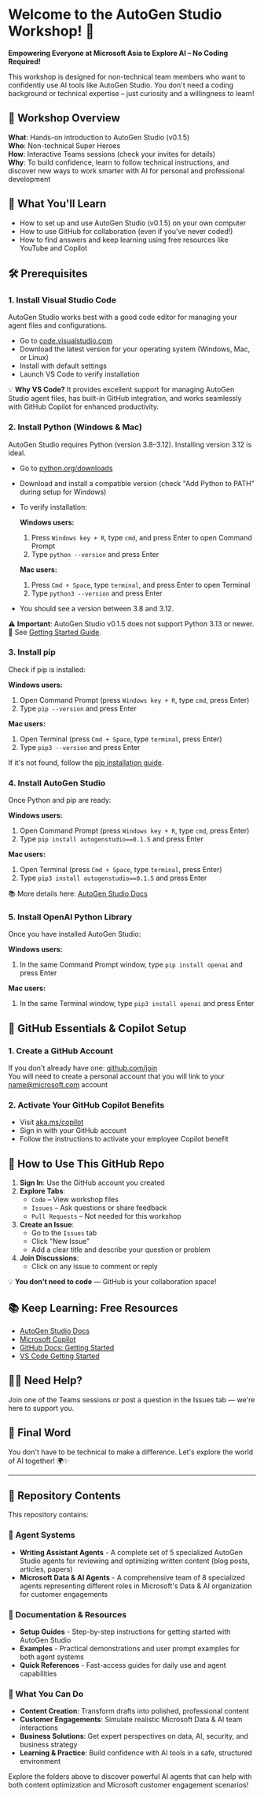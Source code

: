 # Welcome to the AutoGen Studio Workshop! 🚀

**Empowering Everyone at Microsoft Asia to Explore AI – No Coding Required!**

This workshop is designed for non-technical team members who want to confidently use AI tools like AutoGen Studio. You don't need a coding background or technical expertise – just curiosity and a willingness to learn!

## 🌟 Workshop Overview

**What**: Hands-on introduction to AutoGen Studio (v0.1.5)  
**Who**: Non-technical Super Heroes  
**How**: Interactive Teams sessions (check your invites for details)  
**Why**: To build confidence, learn to follow technical instructions, and discover new ways to work smarter with AI for personal and professional development

## 📝 What You'll Learn

- How to set up and use AutoGen Studio (v0.1.5) on your own computer
- How to use GitHub for collaboration (even if you've never coded!)
- How to find answers and keep learning using free resources like YouTube and Copilot

## 🛠️ Prerequisites

### 1. Install Visual Studio Code

AutoGen Studio works best with a good code editor for managing your agent files and configurations.

- Go to [code.visualstudio.com](https://code.visualstudio.com/)
- Download the latest version for your operating system (Windows, Mac, or Linux)
- Install with default settings
- Launch VS Code to verify installation

💡 **Why VS Code?** It provides excellent support for managing AutoGen Studio agent files, has built-in GitHub integration, and works seamlessly with GitHub Copilot for enhanced productivity.

### 2. Install Python (Windows & Mac)

AutoGen Studio requires Python (version 3.8–3.12). Installing version 3.12 is ideal.

- Go to [python.org/downloads](https://python.org/downloads)
- Download and install a compatible version (check "Add Python to PATH" during setup for Windows)
- To verify installation:
  
  **Windows users:**
  1. Press `Windows key + R`, type `cmd`, and press Enter to open Command Prompt
  2. Type `python --version` and press Enter
  
  **Mac users:**
  1. Press `Cmd + Space`, type `terminal`, and press Enter to open Terminal
  2. Type `python3 --version` and press Enter

- You should see a version between 3.8 and 3.12.

⚠️ **Important**: AutoGen Studio v0.1.5 does not support Python 3.13 or newer.  
📖 See [Getting Started Guide](https://microsoft.github.io/autogen/0.2/docs/Getting-Started).

### 3. Install pip

Check if pip is installed:

**Windows users:**
1. Open Command Prompt (press `Windows key + R`, type `cmd`, press Enter)
2. Type `pip --version` and press Enter

**Mac users:**
1. Open Terminal (press `Cmd + Space`, type `terminal`, press Enter)
2. Type `pip3 --version` and press Enter

If it's not found, follow the [pip installation guide](https://pip.pypa.io/en/stable/installation/).

### 4. Install AutoGen Studio

Once Python and pip are ready:

**Windows users:**
1. Open Command Prompt (press `Windows key + R`, type `cmd`, press Enter)
2. Type `pip install autogenstudio==0.1.5` and press Enter

**Mac users:**
1. Open Terminal (press `Cmd + Space`, type `terminal`, press Enter)
2. Type `pip3 install autogenstudio==0.1.5` and press Enter

📚 More details here: [AutoGen Studio Docs](https://microsoft.github.io/autogen/0.2/docs/Getting-Started)

### 5. Install OpenAI Python Library

Once you have installed AutoGen Studio:

**Windows users:**
1. In the same Command Prompt window, type `pip install openai` and press Enter

**Mac users:**
1. In the same Terminal window, type `pip3 install openai` and press Enter

## 🧰 GitHub Essentials & Copilot Setup

### 1. Create a GitHub Account

If you don't already have one: [github.com/join](https://github.com/join)  
You will need to create a personal account that you will link to your name@microsoft.com account

### 2. Activate Your GitHub Copilot Benefits

- Visit [aka.ms/copilot](https://aka.ms/copilot)
- Sign in with your GitHub account
- Follow the instructions to activate your employee Copilot benefit

## 📁 How to Use This GitHub Repo

1. **Sign In**: Use the GitHub account you created
2. **Explore Tabs**:
   - `Code` – View workshop files
   - `Issues` – Ask questions or share feedback
   - `Pull Requests` – Not needed for this workshop
3. **Create an Issue**:
   - Go to the `Issues` tab
   - Click "New Issue"
   - Add a clear title and describe your question or problem
4. **Join Discussions**:
   - Click on any issue to comment or reply

💡 **You don't need to code** — GitHub is your collaboration space!

## 📚 Keep Learning: Free Resources

- [AutoGen Studio Docs](https://microsoft.github.io/autogen/0.2/docs/Getting-Started)
- [Microsoft Copilot](https://copilot.microsoft.com/)
- [GitHub Docs: Getting Started](https://docs.github.com/en/get-started)
- [VS Code Getting Started](https://code.visualstudio.com/docs)

## 🙋‍♂️ Need Help?

Join one of the Teams sessions or post a question in the Issues tab — we're here to support you.

## 💬 Final Word

You don't have to be technical to make a difference. Let's explore the world of AI together! 🌍✨

---

## 📂 Repository Contents

This repository contains:

### 🎯 Agent Systems

- **Writing Assistant Agents** - A complete set of 5 specialized AutoGen Studio agents for reviewing and optimizing written content (blog posts, articles, papers)
- **Microsoft Data & AI Agents** - A comprehensive team of 8 specialized agents representing different roles in Microsoft's Data & AI organization for customer engagements

### 📖 Documentation & Resources

- **Setup Guides** - Step-by-step instructions for getting started with AutoGen Studio
- **Examples** - Practical demonstrations and user prompt examples for both agent systems
- **Quick References** - Fast-access guides for daily use and agent capabilities

### 🚀 What You Can Do

- **Content Creation**: Transform drafts into polished, professional content
- **Customer Engagements**: Simulate realistic Microsoft Data & AI team interactions
- **Business Solutions**: Get expert perspectives on data, AI, security, and business strategy
- **Learning & Practice**: Build confidence with AI tools in a safe, structured environment

Explore the folders above to discover powerful AI agents that can help with both content optimization and Microsoft customer engagement scenarios!
